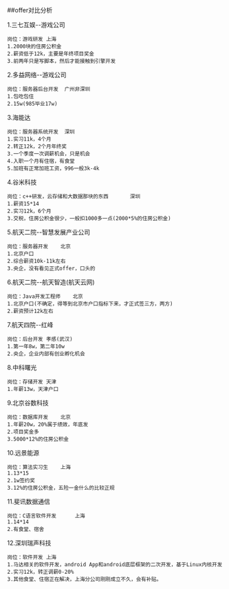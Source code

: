 ##offer对比分析

1.三七互娱--游戏公司
	
	岗位：游戏研发	上海
	1.2000块的住房公积金
	2.薪资低于12k，主要是年终项目奖金
	3.前两年只是写脚本，然后才能接触到引擎开发
	
2.多益网络--游戏公司
	
	岗位：服务器后台开发	广州非深圳
	1.包吃包住
	2.15w(985毕业17w)
	
3.海能达
	
	岗位：服务器系统开发	深圳
	1.实习11k，4个月
	2.转正12k，2个月年终奖
	3.一个季度一次调薪机会，只是机会
	4.入职一个月有住宿，有食堂
	5.加班有正常加班工资，996一般3k-4k
	
4.谷米科技

	岗位：c++研发，云存储和大数据那块的东西		深圳
	1.薪资15*14
	2.实习12k，6个月
	3.交税，住房公积金很少，一般扣1000多一点(2000*5%的住房公积金)
	
5.航天二院--智慧发展产业公司

	岗位：服务器开发	北京
	1.北京户口
	2.综合薪资10k-11k左右
	3.央企，没有看见正式offer，口头的
	
6.航天二院--航天智造(航天云网)

	岗位：Java开发工程师	北京 
	1.北京户口(不确定，得等到北京市户口指标下来，才正式签三方，两方)
	2.薪资预计12k左右
	
7.航天四院--红峰

	岗位：后台开发	孝感(武汉)
	1.第一年8w，第二年10w
	2.央企，企业内部有创业孵化机会
	
8.中科曙光

	岗位：存储开发	天津
	1.年薪13w，天津户口
	
9.北京谷数科技

	岗位：数据库开发	北京
	1.年薪20w，20%属于绩效，年底发
	2.项目奖金多
	3.5000*12%的住房公积金
	
10.远景能源

	岗位：算法实习生	上海
	1.13*15
	2.1w签约奖
	3.12%的住房公积金，五险一金什么的比较正规
	
11.斐讯数据通信

	岗位：C语言软件开发		上海
	1.14*14 
	2.有食堂、宿舍
	
12.深圳瑞声科技

	岗位：软件开发	上海
	1.马达相关的软件开发，android App和android底层框架的二次开发，基于Linux内核开发
	2.实习12k，转正调薪0-20%
	3.其他食堂、住宿正在解决，上海分公司刚刚成立不久，会有补贴。
	